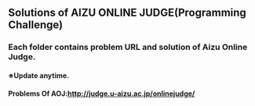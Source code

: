 ## Solutions of AIZU ONLINE JUDGE(Programming Challenge)
### Each folder contains problem URL and solution of Aizu Online Judge.
#### ※Update anytime.
#### Problems Of AOJ:http://judge.u-aizu.ac.jp/onlinejudge/

